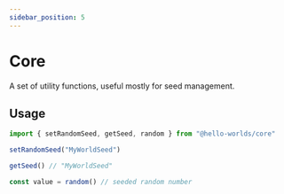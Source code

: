 ```yaml
---
sidebar_position: 5
---
```


# Core

A set of utility functions, useful mostly for seed management.

## Usage

```typescript
import { setRandomSeed, getSeed, random } from "@hello-worlds/core"

setRandomSeed("MyWorldSeed")

getSeed() // "MyWorldSeed"

const value = random() // seeded random number
```

